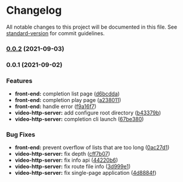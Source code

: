 # Changelog

All notable changes to this project will be documented in this file. See [standard-version](https://github.com/conventional-changelog/standard-version) for commit guidelines.

### [0.0.2](https://github.com/XYShaoKang/video-http-server/compare/v0.0.1...v0.0.2) (2021-09-03)

### 0.0.1 (2021-09-02)


### Features

* **front-end:** completion list page ([d6bcdda](https://github.com/XYShaoKang/video-http-server/commit/d6bcdda9cb0b7fa318eb7734ffef59e46ec92e09))
* **front-end:** completion play page ([a238011](https://github.com/XYShaoKang/video-http-server/commit/a238011baf5f7f243bfd4f63dec27543b9caa400))
* **front-end:** handle error ([f9a16f7](https://github.com/XYShaoKang/video-http-server/commit/f9a16f716bc5f7d6c370f8dac9c69ea739f721b5))
* **video-http-server:** add configure root directory ([b43379b](https://github.com/XYShaoKang/video-http-server/commit/b43379b7915bde3682e268db2a757a451a7354f0))
* **video-http-server:** completion cli launch ([67be380](https://github.com/XYShaoKang/video-http-server/commit/67be380be7bd298b29cf287b6dbbc439c737916f))


### Bug Fixes

* **front-end:** prevent overflow of lists that are too long ([0ac27d1](https://github.com/XYShaoKang/video-http-server/commit/0ac27d15ebee0cf2bacef2f75c309251611fac42))
* **video-http-server:** fix depth ([cff7b07](https://github.com/XYShaoKang/video-http-server/commit/cff7b07d86faf8773b181c93705352df27355c0d))
* **video-http-server:** fix info api ([44220b6](https://github.com/XYShaoKang/video-http-server/commit/44220b69cf039d01df9b827f89b8389298da9564))
* **video-http-server:** fix route file info ([3d999e1](https://github.com/XYShaoKang/video-http-server/commit/3d999e1d41dfb46e3f92c7acae5d81c16a805f9c))
* **video-http-server:** fix single-page application ([4d8884f](https://github.com/XYShaoKang/video-http-server/commit/4d8884f5cf2adccc9caad8acb6b143ed4075de85))
